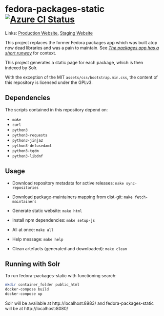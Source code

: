 # fedora-packages-static [![Azure CI Status](https://dev.azure.com/fedora-packages/Fedora%20Packages%20Static%20CI/_apis/build/status/Fedora%20Packages%20Static%20CI)](https://dev.azure.com/fedora-packages/Fedora%20Packages%20Static%20CI/_build?definitionId=1)

Links: [Production Website](https://packages.fedoraproject.org/),
[Staging Website](https://packages.stg.fedoraproject.org/)

This project replaces the former Fedora packages
app which was built atop now dead libraries and was a pain to maintain. See *[The packages app has a short
runway](https://lists.fedoraproject.org/archives/list/infrastructure@lists.fedoraproject.org/thread/WWQG4RE5PSR5I2GND5SVWGMZRJNVRRPS/)*
for context.

This project generates a static page for each package, which is then indexed by Solr.

With the exception of the MIT `assets/css/bootstrap.min.css`, the content of
this repository is licensed under the GPLv3.

## Dependencies

The scripts contained in this repository depend on:

* `make`
* `curl`
* `python3`
* `python3-requests`
* `python3-jinja2`
* `python3-defusedxml`
* `python3-tqdm`
* `python3-libdnf`

## Usage

* Download repository metadata for active releases: `make sync-repositories`
* Download package-maintainers mapping from dist-git: `make fetch-maintainers`
* Generate static website: `make html`
* Install npm dependencies: `make setup-js`

* All at once: `make all`
* Help message: `make help`
* Clean artefacts (generated and downloaded): `make clean`

## Running with Solr

To run fedora-packages-static with functioning search:

```bash
mkdir container_folder public_html
docker-compose build
docker-compose up
```

Solr will be available at http://localhost:8983/ and fedora-packages-static will be at http://localhost:8080/
